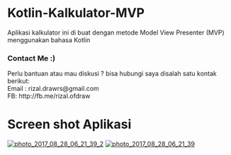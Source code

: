 # Kotlin-Kalkulator-MVP
Aplikasi kalkulator ini di buat dengan metode Model View Presenter (MVP) menggunakan bahasa Kotlin

<h3>Contact Me :)</h3>
Perlu bantuan atau mau diskusi ? bisa hubungi saya disalah satu kontak berikut:<br/>
Email : rizal.drawrs@gmail.com<br/>
FB: http://fb.me/rizal.ofdraw<br/>
<h1>Screen shot Aplikasi</h1>
<a href="https://ibb.co/ghNXhQ"><img src="https://preview.ibb.co/eHVw95/photo_2017_08_28_06_21_39_2.jpg" alt="photo_2017_08_28_06_21_39_2" border="0"></a>
<a href="https://ibb.co/mW8SGk"><img src="https://preview.ibb.co/msZdNQ/photo_2017_08_28_06_21_39.jpg" alt="photo_2017_08_28_06_21_39" border="0"></a>
